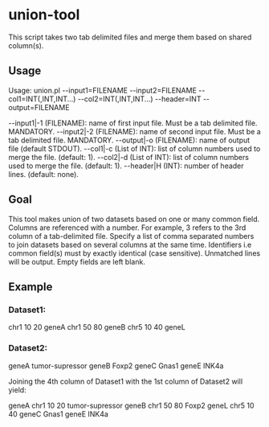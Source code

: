 # union-tool
This script takes two tab delimited files and merge them based on shared column(s).

## Usage
Usage: union.pl --input1=FILENAME  --input2=FILENAME --col1=INT(,INT,INT...) --col2=INT(,INT,INT...) --header=INT --output=FILENAME

  --input1|-1 (FILENAME): name of first input file. Must be a tab delimited file. MANDATORY.
  --input2|-2 (FILENAME): name of second input file. Must be a tab delimited file. MANDATORY.
  --output|-o (FILENAME): name of output file (default STDOUT).
  --col1|-c (List of INT): list of column numbers used to merge the file. (default: 1).
  --col2|-d (List of INT): list of column numbers used to merge the file. (default: 1).
  --header|H (INT): number of header lines. (default: none).

## Goal

This tool makes union of two datasets based on one or many common field.
Columns are referenced with a number. For example, 3 refers to the 3rd column of a tab-delimited file.
Specify a list of comma separated numbers to join datasets based on several columns at the same time.
Identifiers i.e common field(s) must by exactly identical (case sensitive).
Unmatched lines will be output. Empty fields are left blank.

## Example

### Dataset1:

chr1 10 20 geneA
chr1 50 80 geneB
chr5 10 40 geneL

### Dataset2:

geneA tumor-supressor
geneB Foxp2
geneC Gnas1
geneE INK4a

Joining the 4th column of Dataset1 with the 1st column of Dataset2 will yield:

geneA chr1    10      20      tumor-supressor
geneB chr1    50      80      Foxp2
geneL chr5    10      40
geneC                         Gnas1
geneE                         INK4a

